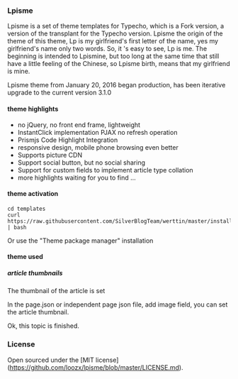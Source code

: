 ### Lpisme

Lpisme is a set of theme templates for Typecho, which is a Fork version, a version of the transplant for the Typecho version. Lpisme the origin of the theme of this theme, Lp is my girlfriend's first letter of the name, yes my girlfriend's name only two words. So, it 's easy to see, Lp is me. The beginning is intended to Lpismine, but too long at the same time that still have a little feeling of the Chinese, so Lpisme birth, means that my girlfriend is mine.

Lpisme theme from January 20, 2016 began production, has been iterative upgrade to the current version 3.1.0

#### theme highlights

[](http://ww4.sinaimg.cn/large/7c98397dgw1f1fj3721ajj20ps0huwhw.jpg)

 - no jQuery, no front end frame, lightweight
 - InstantClick implementation PJAX no refresh operation
 - Prismjs Code Highlight Integration
 - responsive design, mobile phone browsing even better
 - Supports picture CDN
 - Support social button, but no social sharing
 - Support for custom fields to implement article type collation
 - more highlights waiting for you to find ...

#### theme activation

```shell
cd templates
curl https://raw.githubusercontent.com/SilverBlogTeam/werttin/master/install.sh | bash
```
Or use the "Theme package manager" installation

#### theme used

##### article thumbnails

The thumbnail of the article is set

In the page.json or independent page json file, add image field, you can set the article thumbnail.


Ok, this topic is finished.

### License

Open sourced under the [MIT license] (https://github.com/loozx/lpisme/blob/master/LICENSE.md).

